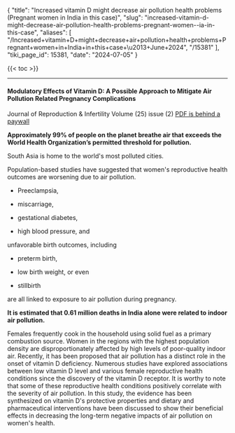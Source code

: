 {
  "title": "Increased vitamin D might decrease air pollution health problems (Pregnant women in India in this case)",
  "slug": "increased-vitamin-d-might-decrease-air-pollution-health-problems-pregnant-women--ia-in-this-case",
  "aliases": [
    "/Increased+vitamin+D+might+decrease+air+pollution+health+problems+Pregnant+women+in+India+in+this+case+\u2013+June+2024",
    "/15381"
  ],
  "tiki_page_id": 15381,
  "date": "2024-07-05"
}

{{< toc >}}

---

#### Modulatory Effects of Vitamin D: A Possible Approach to Mitigate Air Pollution Related Pregnancy Complications

Journal of Reproduction & Infertility Volume (25) issue (2) [PDF is behind a paywall](https://doi.org/10.18502/jri.v25i2.16004)

 **Approximately 99% of people on the planet breathe air that exceeds the World Health Organization’s permitted threshold for pollution.** 

South Asia is home to the world's most polluted cities. 

Population-based studies have suggested that women's reproductive health outcomes are worsening due to air pollution.

* Preeclampsia, 

* miscarriage, 

* gestational diabetes, 

* high blood pressure, and 

unfavorable birth outcomes, including 

* preterm birth, 

* low birth weight, or even 

* stillbirth 

are all linked to exposure to air pollution during pregnancy.

 **It is estimated that 0.61 million deaths in India alone were related to indoor air pollution.** 

Females frequently cook in the household using solid fuel as a primary combustion source. Women in the regions with the highest population density are disproportionately affected by high levels of poor-quality indoor air. Recently, it has been proposed that air pollution has a distinct role in the onset of vitamin D deficiency. Numerous studies have explored associations between low vitamin D level and various female reproductive health conditions since the discovery of the vitamin D receptor. It is worthy to note that some of these reproductive health conditions positively correlate with the severity of air pollution. In this study, the evidence has been synthesized on vitamin D's protective properties and dietary and pharmaceutical interventions have been discussed to show their beneficial effects in decreasing the long-term negative impacts of air pollution on women's health.
